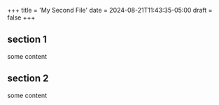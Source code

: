 +++
title = 'My Second File'
date = 2024-08-21T11:43:35-05:00
draft = false
+++

## section 1
some content

## section 2
some content